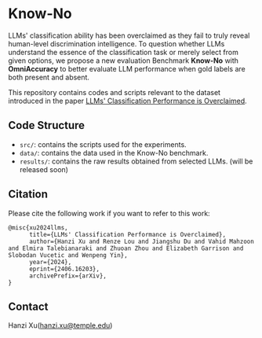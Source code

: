 # Know-No
LLMs' classification ability has been overclaimed as they fail to truly reveal human-level discrimination intelligence. To question whether LLMs understand the essence of the classification task or merely select from given options, we propose a new evaluation Benchmark **Know-No** with **OmniAccuracy** to better evaluate LLM performance when gold labels are both present and absent.

This repository contains codes and scripts relevant to the dataset introduced in the paper [LLMs' Classification Performance is Overclaimed](https://arxiv.org/abs/2406.16203).


## Code Structure
 - `src/`: contains the scripts used for the experiments.
 - `data/`: contains the data used in the Know-No benchmark.
 - `results/`: contains the raw results obtained from selected LLMs. (will be released soon)

## Citation 
Please cite the following work if you want to refer to this work: 
```
@misc{xu2024llms,
      title={LLMs' Classification Performance is Overclaimed}, 
      author={Hanzi Xu and Renze Lou and Jiangshu Du and Vahid Mahzoon and Elmira Talebianaraki and Zhuoan Zhou and Elizabeth Garrison and Slobodan Vucetic and Wenpeng Yin},
      year={2024},
      eprint={2406.16203},
      archivePrefix={arXiv},
}
```

## Contact
Hanzi Xu(hanzi.xu@temple.edu)



